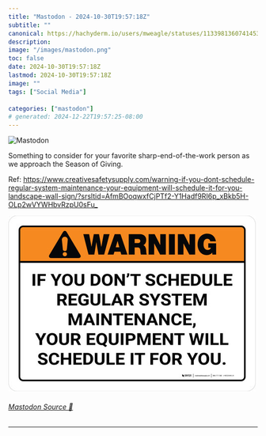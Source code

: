 ```yaml
---
title: "Mastodon - 2024-10-30T19:57:18Z"
subtitle: ""
canonical: https://hachyderm.io/users/mweagle/statuses/113398136074145325
description:
image: "/images/mastodon.png"
toc: false
date: 2024-10-30T19:57:18Z
lastmod: 2024-10-30T19:57:18Z
image: ""
tags: ["Social Media"]

categories: ["mastodon"]
# generated: 2024-12-22T19:57:25-08:00
---
```

![Mastodon](/images/mastodon.png)

<p>Something to consider for your favorite sharp-end-of-the-work person as we approach the Season of Giving.</p><p>Ref: <a href="https://www.creativesafetysupply.com/warning-if-you-dont-schedule-regular-system-maintenance-your-equipment-will-schedule-it-for-you-landscape-wall-sign/?srsltid=AfmBOoqwxfCjPTf2-Y1Hadf9RI6p_xBkb5H-OLp2wVYWHbvRzpU0sFu_" target="_blank" rel="nofollow noopener noreferrer" translate="no"><span class="invisible">https://www.</span><span class="ellipsis">creativesafetysupply.com/warni</span><span class="invisible">ng-if-you-dont-schedule-regular-system-maintenance-your-equipment-will-schedule-it-for-you-landscape-wall-sign/?srsltid=AfmBOoqwxfCjPTf2-Y1Hadf9RI6p_xBkb5H-OLp2wVYWHbvRzpU0sFu_</span></a></p>

![](0c36d02b10b3408e.jpeg)

###### [Mastodon Source 🐘](https://hachyderm.io/@mweagle/113398136074145325)

___
